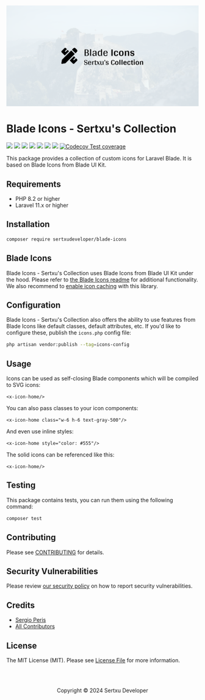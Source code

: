 <p align="center"><img src="/art/socialcard.png" alt="Custom icons for Laravel Blade by Sertxu Developer"></p>

# Blade Icons - Sertxu's Collection

![](https://img.shields.io/github/v/release/sertxudeveloper/blade-icons) ![](https://github.com/sertxudeveloper/blade-icons/actions/workflows/run-tests.yml/badge.svg) ![](https://img.shields.io/github/license/sertxudeveloper/blade-icons) ![](https://img.shields.io/github/repo-size/sertxudeveloper/blade-icons) ![](https://img.shields.io/packagist/dt/sertxudeveloper/blade-icons) ![](https://img.shields.io/github/issues/sertxudeveloper/blade-icons) ![](https://img.shields.io/packagist/php-v/sertxudeveloper/blade-icons) [![Codecov Test coverage](https://img.shields.io/codecov/c/github/sertxudeveloper/blade-icons)](https://app.codecov.io/gh/sertxudeveloper/blade-icons)

This package provides a collection of custom icons for Laravel Blade. It is based on Blade Icons from Blade UI Kit.

## Requirements

- PHP 8.2 or higher
- Laravel 11.x or higher

## Installation

```bash
composer require sertxudeveloper/blade-icons
```

## Blade Icons

Blade Icons - Sertxu's Collection uses Blade Icons from Blade UI Kit under the hood. Please refer to [the Blade Icons readme](https://github.com/blade-ui-kit/blade-icons) for additional functionality. We also recommend to [enable icon caching](https://github.com/blade-ui-kit/blade-icons#caching) with this library.

## Configuration

Blade Icons - Sertxu's Collection also offers the ability to use features from Blade Icons like default classes, default attributes, etc. If you'd like to configure these, publish the `icons.php` config file:

```bash
php artisan vendor:publish --tag=icons-config
```

## Usage

Icons can be used as self-closing Blade components which will be compiled to SVG icons:

```blade
<x-icon-home/>
```

You can also pass classes to your icon components:

```blade
<x-icon-home class="w-6 h-6 text-gray-500"/>
```

And even use inline styles:

```blade
<x-icon-home style="color: #555"/>
```

The solid icons can be referenced like this:

```blade
<x-icon-home/>
```

## Testing

This package contains tests, you can run them using the following command:

```bash
composer test
```

## Contributing

Please see [CONTRIBUTING](https://github.com/sertxudeveloper/.github/blob/main/CONTRIBUTING.md) for details.

## Security Vulnerabilities

Please review [our security policy](../../security/policy) on how to report security vulnerabilities.

## Credits

- [Sergio Peris](https://github.com/sertxudev)
- [All Contributors](../../contributors)

## License

The MIT License (MIT). Please see [License File](LICENSE.md) for more information.

<br><br>
<p align="center">Copyright © 2024 Sertxu Developer</p>
